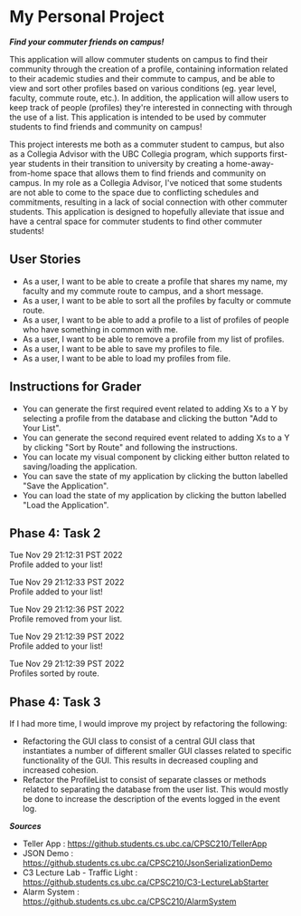 # My Personal Project
***Find your commuter friends on campus!***

This application will allow commuter students on campus to find their community through the creation of a profile,
containing information related to their academic studies and their commute to campus, and be able to view and sort
other profiles based on various conditions (eg. year level, faculty, commute route, etc.). In addition, the application
will allow users to keep track of people (profiles) they're interested in connecting with through the use
of a list. This application is intended to be used by commuter students to find friends and community on campus!

This project interests me both as a commuter student to campus, but also as a Collegia Advisor with the UBC Collegia
program, which supports first-year students in their transition to university by creating a
home-away-from-home space that allows them to find friends and community on campus. In my role as a Collegia Advisor,
I've noticed that some students are not able to come to the space
due to conflicting schedules and commitments, resulting in a lack of social connection
with other commuter students. This application is designed to hopefully alleviate that issue and have a central
space for commuter students to find other commuter students!

  User Stories
- 
- As a user, I want to be able to create a profile that shares my name, my faculty and my commute route to campus, and a short message.
- As a user, I want to be able to sort all the profiles by faculty or commute route.
- As a user, I want to be able to add a profile to a list of profiles of people who have something in common with me.
- As a user, I want to be able to remove a profile from my list of profiles.
- As a user, I want to be able to save my profiles to file.
- As a user, I want to be able to load my profiles from file.

## Instructions for Grader

- You can generate the first required event related to adding Xs to a Y by selecting a profile from the database and clicking the button "Add to Your List".
- You can generate the second required event related to adding Xs to a Y by clicking "Sort by Route" and following the instructions.
- You can locate my visual component by clicking either button related to saving/loading the application.
- You can save the state of my application by clicking the button labelled "Save the Application".
- You can load the state of my application by clicking the button labelled "Load the Application".

## Phase 4: Task 2
Tue Nov 29 21:12:31 PST 2022\
Profile added to your list!

Tue Nov 29 21:12:33 PST 2022\
Profile added to your list!

Tue Nov 29 21:12:36 PST 2022\
Profile removed from your list.

Tue Nov 29 21:12:39 PST 2022\
Profile added to your list!

Tue Nov 29 21:12:39 PST 2022\
Profiles sorted by route.

## Phase 4: Task 3
If I had more time, I would improve my project by refactoring the following:
- Refactoring the GUI class to consist of a central GUI class that instantiates a number of different smaller GUI classes related to specific functionality of the GUI. This results in decreased coupling and increased cohesion.
- Refactor the ProfileList to consist of separate classes or methods related to separating the database from the user list. This would mostly be done to increase the description of the events logged in the event log.

***Sources***
- Teller App : https://github.students.cs.ubc.ca/CPSC210/TellerApp
- JSON Demo : https://github.students.cs.ubc.ca/CPSC210/JsonSerializationDemo
- C3 Lecture Lab - Traffic Light : https://github.students.cs.ubc.ca/CPSC210/C3-LectureLabStarter
- Alarm System : https://github.students.cs.ubc.ca/CPSC210/AlarmSystem